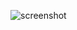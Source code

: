 ![screenshot](https://github.com/Akil-GH/meme-generator/assets/139623503/772c4514-7af8-4625-825e-1ff1016fc153)
